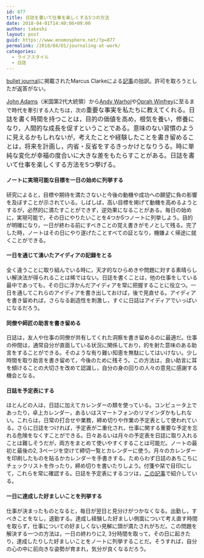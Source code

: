 ```yaml
---
id: 877
title: 日誌を書いて仕事を楽しくする5つの方法
date: 2018-04-01T14:40:06+09:00
author: takeshi
layout: post
guid: https://www.enomosphere.net/?p=877
permalink: /2018/04/01/journaling-at-work/
categories:
  - ライフスタイル
  - 日誌
---
```

<a href="http://bulletjournal.com/journaling-at-work/">bullet journal</a>に掲載されたMarcus Clarkeによる<a href="http://bulletjournal.com/journaling-at-work/">記事</a>の拙訳。許可を取ろうとしたが返答がない。

<a href="https://ja.wikipedia.org/wiki/ジョン・アダムズ">John Adams</a>（米国第2代大統領）から<a href="https://ja.wikipedia.org/wiki/アンディ・ウォーホル">Andy Warhol</a>や<a href="https://ja.wikipedia.org/wiki/オプラ・ウィンフリー">Oprah Winfrey</a>に至るまで時代を牽引する人たちは，次の<span style="font-size: 1rem;">重要な事実を私たちに教えてくれる。日誌を書く時間を持つことは，目的の価値を高め，</span><span style="font-size: 1rem;">根気を養い，修養になり，人間的な成長を促すということである。意味のない習慣のように見えるかもしれないが，考えたことや経験したことを書き留めることは，将来を計画し，内省・反省をするきっかけとなりうる。時に単純な変化が幸福の度合いに大きな差をもたらすことがある。日誌を書いて仕事を楽しくする方法を5つ挙げる。</span><!--more-->
<h4>ノートに実現可能な目標を一日の始めに列挙する</h4>
研究によると，目標や期待を満たさないと今後の動機や成功への願望に負の影響を及ぼすことが示されている。しばしば，高い目標を掲げて動機を高めるようとするが，必然的に満たすことができず，逆効果になることがある。毎日の始めに，実現可能で，その日にやりたいことを4つか5つノートに列挙しよう。目的が明確になり，一日が終わる前にすべきことの覚え書きがモノとして残る。完了した時，ノートはその日にやり遂げたことすべての証となり，機嫌よく帰途に就くことができる。
<h4>一日を通じて湧いたアイディアの記録をとる</h4>
全く違うことに取り組んでいる時に，天才的なひらめきや問題に対する素晴らしい解決法が得られることは稀ではない。日誌を書くことは，他の仕事をしている最中であっても，その日に浮かんだアイディアを常に把握することに役立つ。一日を通してこれらのアイディアを書き出しておけば，後で見直せる。アイディアを書き留めれば，さらなる創造性を刺激し，すぐに日誌はアイディアでいっぱいになるだろう。
<h4>同僚や師匠の助言を書き留める</h4>
日誌は，友人や仕事の同僚が共有してくれた洞察を書き留めるのに最適だ。仕事の仲間は，通常自分が直面している状況に関係しており，的を射た意味のある助言をすることができる。そのような有り難い知恵を無駄にしてはいけない。少し時間を取り助言を書き留めて，今後のために残そう。この方法は，良い助言に耳を傾けることの大切さを改めて認識し，自分の身の回りの人々の意見に感謝する機会となる。
<h4>日誌を予定表にする</h4>
ほとんどの人は，日誌に加えてカレンダーの類を使っている。コンピュータ上であったり，卓上カレンダー，あるいはスマートフォンのリマインダかもしれない。これらは，日常の打合せや業務，締め切りや作業の予定表として使われている。さらに日誌をつければ，予定表が二重化され，仕事に関する重要な予定を忘れる危険をなくすことができる。日々あるいは月々の予定表を日誌に取り入れることは難しそうだが，両方をまとめて使いやすくすることは可能だ。ノートの最初と最後の2, 3ページを空けて締切一覧とカレンダーに使う。月々のカレンダーを印刷したものを貼るかカレンダーを手書きする。ためらわず日誌のあちこちにチェックリストを作ったり，締め切りを書いたりしよう。付箋や栞で目印にして，これらを常に確認する。日誌を予定表にするコツは，<a href="http://lifehacker.com/the-bullet-journal-minus-the-hype-is-actually-a-reall-1786382012">この記事</a>で紹介している。
<h4>一日に達成した好ましいことを列挙する</h4>
仕事が決まったものとなると，毎日が翌日と見分けがつかなくなる。出勤し，すべきことをなし，退勤する。達成し経験した好ましい側面について考え直す時間を取らず，仕事についての好ましくない見解に頭が満たされがちだ。この問題を解決する一つの方法は，一日の終わりに2, 3分時間を取って，その日に起きたり，達成したりした好ましいことをノートに列挙することだ。そうすれば，自分の心の中に前向きな姿勢が育まれ，気分が良くなるだろう。
